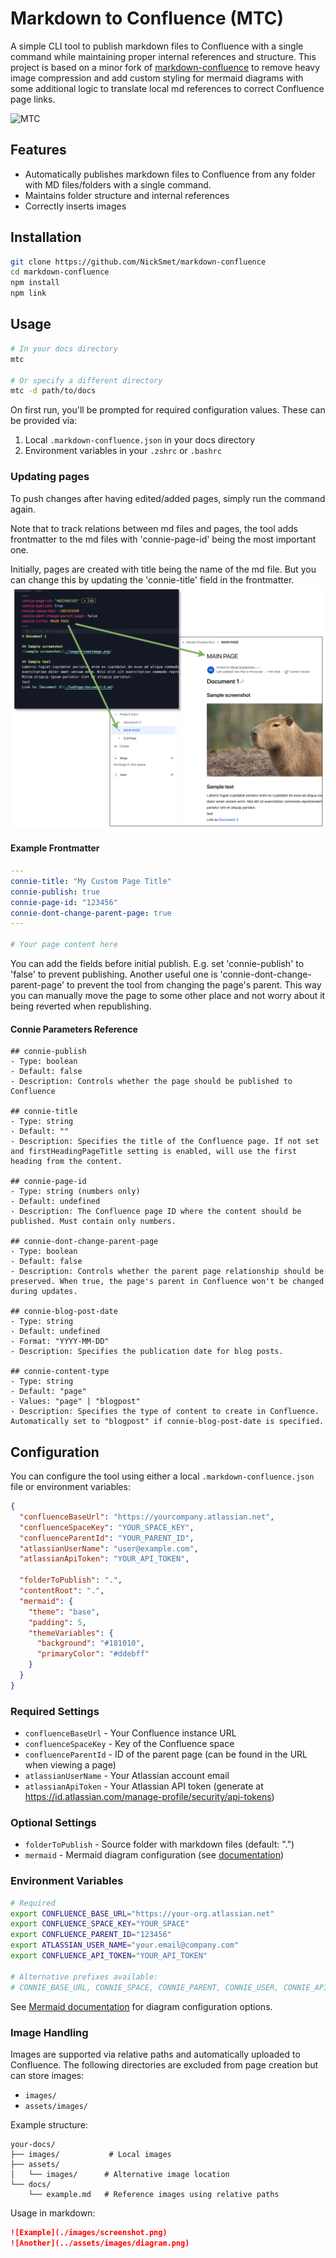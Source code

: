 # Markdown to Confluence (MTC)

A simple CLI tool to publish markdown files to Confluence with a single command while maintaining proper internal references and structure. This project is based on a minor fork of [markdown-confluence](https://github.com/markdown-confluence/markdown-confluence) to remove heavy image compression and add custom styling for mermaid diagrams with some additional logic to translate local md references to correct Confluence page links.

![MTC](./assets/images/mtc.png)

## Features

- Automatically publishes markdown files to Confluence from any folder with MD files/folders with a single command.
- Maintains folder structure and internal references
- Correctly inserts images 

## Installation

```bash
git clone https://github.com/NickSmet/markdown-confluence
cd markdown-confluence
npm install
npm link
```

## Usage

```bash
# In your docs directory
mtc

# Or specify a different directory
mtc -d path/to/docs
```

On first run, you'll be prompted for required configuration values. These can be provided via:

1. Local `.markdown-confluence.json` in your docs directory
2. Environment variables in your `.zshrc` or `.bashrc`

### Updating pages

To push changes after having edited/added pages, simply run the command again. 

Note that to track relations between md files and pages, the tool adds frontmatter to the md files with 'connie-page-id' being the most important one.

Initially, pages are created with title being the name of the md file. But you can change this by updating the 'connie-title' field in the frontmatter.
![connie-title](./assets/images/mtc_2.png)

#### Example Frontmatter
```yaml
---
connie-title: "My Custom Page Title"
connie-publish: true
connie-page-id: "123456"
connie-dont-change-parent-page: true
---

# Your page content here
```

You can add the fields before initial publish. E.g. set 'connie-publish' to 'false' to prevent publishing. Another useful one is 'connie-dont-change-parent-page' to prevent the tool from changing the page's parent. This way you can manually move the page to some other place and not worry about it being reverted when republishing.

#### Connie Parameters Reference
```
## connie-publish
- Type: boolean
- Default: false
- Description: Controls whether the page should be published to Confluence

## connie-title
- Type: string
- Default: ""
- Description: Specifies the title of the Confluence page. If not set and firstHeadingPageTitle setting is enabled, will use the first heading from the content.

## connie-page-id
- Type: string (numbers only)
- Default: undefined
- Description: The Confluence page ID where the content should be published. Must contain only numbers.

## connie-dont-change-parent-page
- Type: boolean
- Default: false
- Description: Controls whether the parent page relationship should be preserved. When true, the page's parent in Confluence won't be changed during updates.

## connie-blog-post-date
- Type: string
- Default: undefined
- Format: "YYYY-MM-DD"
- Description: Specifies the publication date for blog posts.

## connie-content-type
- Type: string
- Default: "page"
- Values: "page" | "blogpost"
- Description: Specifies the type of content to create in Confluence. Automatically set to "blogpost" if connie-blog-post-date is specified.
```

## Configuration

You can configure the tool using either a local `.markdown-confluence.json` file or environment variables:

```json
{
  "confluenceBaseUrl": "https://yourcompany.atlassian.net",
  "confluenceSpaceKey": "YOUR_SPACE_KEY",
  "confluenceParentId": "YOUR_PARENT_ID",
  "atlassianUserName": "user@example.com",
  "atlassianApiToken": "YOUR_API_TOKEN",

  "folderToPublish": ".",
  "contentRoot": ".",
  "mermaid": {
    "theme": "base",
    "padding": 5,
    "themeVariables": {
      "background": "#181010",
      "primaryColor": "#ddebff"
    }
  }
}
```

### Required Settings
- `confluenceBaseUrl` - Your Confluence instance URL
- `confluenceSpaceKey` - Key of the Confluence space
- `confluenceParentId` - ID of the parent page (can be found in the URL when viewing a page)
- `atlassianUserName` - Your Atlassian account email
- `atlassianApiToken` - Your Atlassian API token (generate at https://id.atlassian.com/manage-profile/security/api-tokens)

### Optional Settings
- `folderToPublish` - Source folder with markdown files (default: ".")
- `mermaid` - Mermaid diagram configuration (see [documentation](https://mermaid.js.org/config/theming.html))

### Environment Variables
```bash
# Required
export CONFLUENCE_BASE_URL="https://your-org.atlassian.net"
export CONFLUENCE_SPACE_KEY="YOUR_SPACE"
export CONFLUENCE_PARENT_ID="123456"
export ATLASSIAN_USER_NAME="your.email@company.com"
export CONFLUENCE_API_TOKEN="YOUR_API_TOKEN"

# Alternative prefixes available:
# CONNIE_BASE_URL, CONNIE_SPACE, CONNIE_PARENT, CONNIE_USER, CONNIE_API_TOKEN
```

See [Mermaid documentation](https://mermaid.js.org/config/theming.html) for diagram configuration options.

### Image Handling

Images are supported via relative paths and automatically uploaded to Confluence. The following directories are excluded from page creation but can store images:
- `images/`
- `assets/images/`

Example structure:
```
your-docs/
├── images/           # Local images
├── assets/
│   └── images/      # Alternative image location
└── docs/
    └── example.md   # Reference images using relative paths
```

Usage in markdown:
```markdown
![Example](./images/screenshot.png)
![Another](../assets/images/diagram.png)
```
